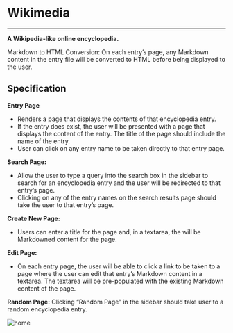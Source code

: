 
# Wikimedia
---
**A Wikipedia-like online encyclopedia.**

Markdown to HTML Conversion: On each entry’s page, any Markdown content in the entry file will be converted to HTML before being displayed to the user.

## Specification
**Entry Page**
- Renders a page that displays the contents of that encyclopedia entry.
- If the entry does exist, the user will be presented with a page that displays the content of the entry. The title of the page should include the name of the entry.
- User can click on any entry name to be taken directly to that entry page.

**Search Page:**
- Allow the user to type a query into the search box in the sidebar to search for an encyclopedia entry and the user will be redirected to that entry’s page.
- Clicking on any of the entry names on the search results page should take the user to that entry’s page.

**Create New Page:**
- Users can enter a title for the page and, in a textarea, the will be Markdowned content for the page.

**Edit Page:**
- On each entry page, the user will be able to click a link to be taken to a page where the user can edit that entry’s Markdown content in a textarea.
The textarea will be pre-populated with the existing Markdown content of the page.

**Random Page:** 
Clicking “Random Page” in the sidebar should take user to a random encyclopedia entry.

![home](https://user-images.githubusercontent.com/62645229/124360525-0683f780-dc48-11eb-894d-88814d2987be.PNG)
